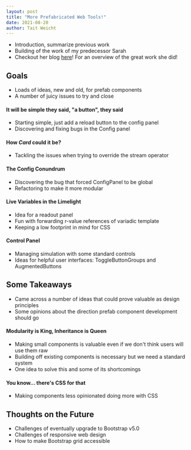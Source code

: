 ```yaml
---
layout: post
title: "More Prefabricated Web Tools!"
date: 2021-08-20
author: Tait Weicht
---
```


* Introduction, summarize previous work
* Building of the work of my predecessor Sarah
* Checkout her blog [here](http://mmore500.com/waves/blog/prefab-tools.html)! For an overview of the great work she did!

## Goals
* Loads of ideas, new and old, for prefab components
* A number of juicy issues to try and close

#### It will be simple they said, "a button", they said
* Starting simple, just add a reload button to the config panel
* Discovering and fixing bugs in the Config panel

#### How _Card_ could it be?
* Tackling the issues when trying to override the stream operator

#### The Config Conundrum
* Discovering the bug that forced ConfigPanel to be global
* Refactoring to make it more modular

#### Live Variables in the Limelight
* Idea for a readout panel
* Fun with forwarding r-value references of variadic template
* Keeping a low footprint in mind for CSS

#### Control Panel
* Managing simulation with some standard controls
* Ideas for helpful user interfaces: ToggleButtonGroups and AugmentedButtons

## Some Takeaways
* Came across a number of ideas that could prove valuable as design principles
* Some opinions about the direction prefab component development should go

#### Modularity is King, Inheritance is Queen
* Making small components is valuable even if we don't think users will use them raw
* Building off existing components is necessary but we need a standard system
* One idea to solve this and some of its shortcomings

#### You know... there's CSS for that
* Making components less opinionated doing more with CSS

## Thoughts on the Future
* Challenges of eventually upgrade to Bootstrap v5.0
* Challenges of responsive web design
* How to make Bootstrap grid accessible



